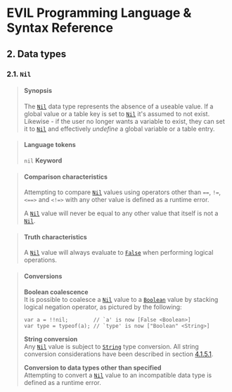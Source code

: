 ﻿# EVIL Programming Language & Syntax Reference

## 2. Data types

### 2.1. `Nil`
>#### Synopsis
> The [`Nil`](#21-nil) data type represents the absence of a useable value. If a global value or a table key is set to 
> [`Nil`](#21-nil) it's assumed to not exist. Likewise - if the user no longer wants a variable to exist, they can set 
> it to [`Nil`](#21-nil) and effectively _undefine_ a global variable or a table entry.

>#### Language tokens
> `nil` **Keyword**

>#### Comparison characteristics
> Attempting to compare  [`Nil`](#21-nil) values using operators other than `==`, `!=`, `<==>` and `<!=>` with any other
> value is defined as a runtime error.
> 
> A [`Nil`](#21-nil) value will never be equal to any other value that itself is not a [`Nil`](#21-nil).

>#### Truth characteristics
> A [`Nil`](#21-nil) value will always evaluate to [`False`](#24-boolean) when performing logical operations.

>#### Conversions
> **Boolean coalescence**  
> It is possible to coalesce a [`Nil`](#21-nil) value to a [`Boolean`](#24-boolean) value by stacking logical negation
> operator, as pictured by the following:
> 
>```
> var a = !!nil;        // `a' is now [False <Boolean>]
> var type = typeof(a); // `type' is now ["Boolean" <String>]
>```
> 
> **String conversion**  
> Any [`Nil`](#21-nil) value is subject to [`String`](#23-string) type conversion. All string conversion considerations
> have been described in section [4.1.5.1](04_expressions.md#to-string-operator).
> 
> **Conversion to data types other than specified**  
> Attempting to convert a [`Nil`](#21-nil) value to an incompatible data type is defined as a runtime error.